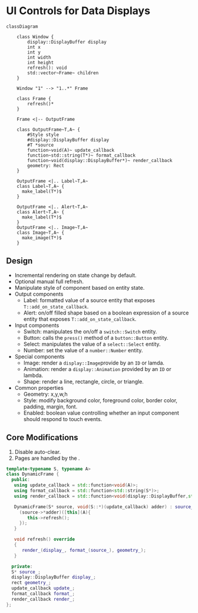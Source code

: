 # UI Controls for Data Displays

```mermaid
classDiagram

    class Window {
        display::DisplayBuffer display
        int x
        int y
        int width
        int height
        refresh(): void
        std::vector~Frame~ children
    }

    Window "1" --> "1..*" Frame

    class Frame {
        refresh()*
    }

    Frame <|-- OutputFrame

    class OutputFrame~T,A~ {
        #Style style
        #display::DisplayBuffer display
        #T *source
        function~void(A)~ update_callback
        function~std::string(T*)~ format_callback
        function~void(display::DisplayBuffer*)~ render_callback
        geometry: Rect
    }

    OutputFrame <|.. Label~T,A~
    class Label~T,A~ {
      make_label(T*)$
    }

    OutputFrame <|.. Alert~T,A~
    class Alert~T,A~ {
      make_label(T*)$
    }
    OutputFrame <|.. Image~T,A~
    class Image~T,A~ {
      make_image(T*)$
    }
```

## Design

- Incremental rendering on state change by default.
- Optional manual full refresh.
- Manipulate style of component based on entity state.
- Output components
  - Label: formatted value of a source entity that exposes `T::add_on_state_callback`.
  - Alert: on/off filled shape based on a boolean expression of a source entity that exposes `T::add_on_state_callback`.
- Input components
  - Switch: manipulates the on/off a `switch::Switch` entity.
  - Button: calls the `press()` method of a `button::Button` entity.
  - Select: manipulates the value of a `select::Select` entity.
  - Number: set the value of a `number::Number` entity.
- Special components
  - Image: render a `display::Image`provide by an `ID` or lamda.
  - Animation: render a `display::Animation` provided by an `ID` or lambda.
  - Shape: render a line, rectangle, circle, or triangle.
- Common properties
  - Geometry: x,y,w,h
  - Style: modify background color, foreground color, border color, padding, margin, font.
  - Enabled: boolean value controlling whether an input component should respond to touch events.

## Core Modifications

1. Disable auto-clear.
2. Pages are handled by the .

```c++
template<typename S, typename A>
class DynamicFrame {
  public:
   using update_callback = std::function<void(A)>;
   using format_callback = std::function<std::string(S*)>;
   using render_callback = std::function<void(display::DisplayBuffer,std::string,rect)>;

   DynamicFrame(S* source, void(S::*)(update_callback) adder) : source_(source) {
     (source->*adder)([this](A){
        this->refresh();
     });
   }

   void refresh() override
   {
      render_(display_, format_(source_), geometry_);
   }

  private:
  S* source_;
  display::DisplayBuffer display_;
  rect geometry_;
  update_callback update_;
  format_callback format_;
  render_callback render_;
};


```
